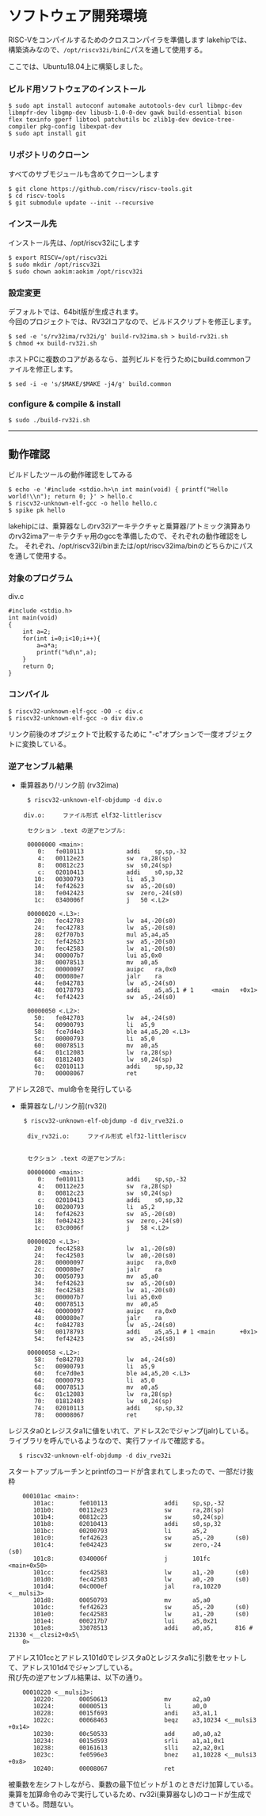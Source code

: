 # ソフトウェア開発環境
RISC-Vをコンパイルするためのクロスコンパイラを準備します 
lakehipでは、構築済みなので、`/opt/riscv32i/bin`にパスを通して使用する。


ここでは、Ubuntu18.04上に構築しました。

### ビルド用ソフトウェアのインストール
    $ sudo apt install autoconf automake autotools-dev curl libmpc-dev libmpfr-dev libgmp-dev libusb-1.0-0-dev gawk build-essential bison flex texinfo gperf libtool patchutils bc zlib1g-dev device-tree-compiler pkg-config libexpat-dev
    $ sudo apt install git

### リポジトリのクローン
すべてのサブモジュールも含めてクローンします

    $ git clone https://github.com/riscv/riscv-tools.git
    $ cd riscv-tools
    $ git submodule update --init --recursive

### インスール先
インストール先は、/opt/riscv32iにします

    $ export RISCV=/opt/riscv32i
    $ sudo mkdir /opt/riscv32i
    $ sudo chown aokim:aokim /opt/riscv32i

### 設定変更
デフォルトでは、64bit版が生成されます。  
今回のプロジェクトでは、RV32Iコアなので、ビルドスクリプトを修正します。

    $ sed -e 's/rv32ima/rv32i/g' build-rv32ima.sh > build-rv32i.sh
    $ chmod +x build-rv32i.sh

ホストPCに複数のコアがあるなら、並列ビルドを行うためにbuild.commonファイルを修正します。

    $ sed -i -e 's/$MAKE/$MAKE -j4/g' build.common

### configure & compile & install

    $ sudo ./build-rv32i.sh

---
## 動作確認
ビルドしたツールの動作確認をしてみる

    $ echo -e '#include <stdio.h>\n int main(void) { printf("Hello world!\\n"); return 0; }' > hello.c
    $ riscv32-unknown-elf-gcc -o hello hello.c
    $ spike pk hello

lakehipには、乗算器なしのrv32iアーキテクチャと乗算器/アトミック演算ありのrv32imaアーキテクチャ用のgccを準備したので、それぞれの動作確認をした。
それぞれ、/opt/riscv32i/binまたは/opt/riscv32ima/binのどちらかにパスを通して使用する。

### 対象のプログラム
div.c

    #include <stdio.h>
    int main(void)
    {
        int a=2;
        for(int i=0;i<10;i++){
            a=a*a;
            printf("%d\n",a);
        }
        return 0;
    }

### コンパイル
	
    $ riscv32-unknown-elf-gcc -O0 -c div.c
	$ riscv32-unknown-elf-gcc -o div div.o
リンク前後のオプジェクトで比較するために "-c"オプションで一度オブジェクトに変換している。

### 逆アセンブル結果
* 乗算器あり/リンク前 (rv32ima)

        $ riscv32-unknown-elf-objdump -d div.o  

       div.o:     ファイル形式 elf32-littleriscv

        セクション .text の逆アセンブル:

        00000000 <main>:
           0:	fe010113          	addi	sp,sp,-32
           4:	00112e23          	sw	ra,28(sp)
           8:	00812c23          	sw	s0,24(sp)
           c:	02010413          	addi	s0,sp,32
          10:	00300793          	li	a5,3
          14:	fef42623          	sw	a5,-20(s0)
          18:	fe042423          	sw	zero,-24(s0)
          1c:	0340006f          	j	50 <.L2>

        00000020 <.L3>:
          20:	fec42703          	lw	a4,-20(s0)
          24:	fec42783          	lw	a5,-20(s0)
          28:	02f707b3          	mul	a5,a4,a5
          2c:	fef42623          	sw	a5,-20(s0)
          30:	fec42583          	lw	a1,-20(s0)
          34:	000007b7          	lui	a5,0x0
          38:	00078513          	mv	a0,a5
          3c:	00000097          	auipc	ra,0x0
          40:	000080e7          	jalr	ra
          44:	fe842783          	lw	a5,-24(s0)
          48:	00178793          	addi	a5,a5,1 # 1     <main   +0x1>
          4c:	fef42423          	sw	a5,-24(s0)

        00000050 <.L2>:
          50:	fe842703          	lw	a4,-24(s0)
          54:	00900793          	li	a5,9
          58:	fce7d4e3          	ble	a4,a5,20 <.L3>
          5c:	00000793          	li	a5,0
          60:	00078513          	mv	a0,a5
          64:	01c12083          	lw	ra,28(sp)
          68:	01812403          	lw	s0,24(sp)
          6c:	02010113          	addi	sp,sp,32
          70:	00008067          	ret
アドレス28で、mul命令を発行している  
* 乗算器なし/リンク前(rv32i)

       $ riscv32-unknown-elf-objdump -d div_rve32i.o  

        div_rv32i.o:     ファイル形式 elf32-littleriscv


        セクション .text の逆アセンブル:

        00000000 <main>:
           0:	fe010113          	addi	sp,sp,-32
           4:	00112e23          	sw	ra,28(sp)
           8:	00812c23          	sw	s0,24(sp)
           c:	02010413          	addi	s0,sp,32
          10:	00200793          	li	a5,2
          14:	fef42623          	sw	a5,-20(s0)
          18:	fe042423          	sw	zero,-24(s0)
          1c:	03c0006f          	j	58 <.L2>

        00000020 <.L3>:
          20:	fec42583          	lw	a1,-20(s0)
          24:	fec42503          	lw	a0,-20(s0)
          28:	00000097          	auipc	ra,0x0
          2c:	000080e7          	jalr	ra
          30:	00050793          	mv	a5,a0
          34:	fef42623          	sw	a5,-20(s0)
          38:	fec42583          	lw	a1,-20(s0)
          3c:	000007b7          	lui	a5,0x0
          40:	00078513          	mv	a0,a5
          44:	00000097          	auipc	ra,0x0
          48:	000080e7          	jalr	ra
          4c:	fe842783          	lw	a5,-24(s0)
          50:	00178793          	addi	a5,a5,1 # 1 <main       +0x1>
          54:	fef42423          	sw	a5,-24(s0)

        00000058 <.L2>:
          58:	fe842703          	lw	a4,-24(s0)
          5c:	00900793          	li	a5,9
          60:	fce7d0e3          	ble	a4,a5,20 <.L3>
          64:	00000793          	li	a5,0
          68:	00078513          	mv	a0,a5
          6c:	01c12083          	lw	ra,28(sp)
          70:	01812403          	lw	s0,24(sp)
          74:	02010113          	addi	sp,sp,32
          78:	00008067          	ret
レジスタa0とレジスタa1に値をいれて、アドレス2cでジャンプ(jalr)している。ライブラリを呼んでいるようなので、実行ファイルで確認する。

       $ riscv32-unknown-elf-objdump -d div_rve32i  
スタートアップルーチンとprintfのコードが含まれてしまったので、一部だけ抜粋

        000101ac <main>:
           101ac:       fe010113                addi    sp,sp,-32
           101b0:       00112e23                sw      ra,28(sp)
           101b4:       00812c23                sw      s0,24(sp)
           101b8:       02010413                addi    s0,sp,32
           101bc:       00200793                li      a5,2
           101c0:       fef42623                sw      a5,-20      (s0)
           101c4:       fe042423                sw      zero,-24        (s0)
           101c8:       0340006f                j       101fc       <main+0x50>
           101cc:       fec42583                lw      a1,-20      (s0)
           101d0:       fec42503                lw      a0,-20      (s0)
           101d4:       04c000ef                jal     ra,10220        <__mulsi3>
           101d8:       00050793                mv      a5,a0
           101dc:       fef42623                sw      a5,-20      (s0)
           101e0:       fec42583                lw      a1,-20      (s0)
           101e4:       000217b7                lui     a5,0x21
           101e8:       33078513                addi    a0,a5,      816 # 21330 <__clzsi2+0x5\
        0>
アドレス101ccとアドレス101d0でレジスタa0とレジスタa1に引数をセットして、アドレス101d4でジャンプしている。  
飛び先の逆アセンブル結果は、以下の通り。

        00010220 <__mulsi3>:
           10220:       00050613                mv      a2,a0
           10224:       00000513                li      a0,0
           10228:       0015f693                andi    a3,a1,1
           1022c:       00068463                beqz    a3,10234 <__mulsi3      +0x14>
           10230:       00c50533                add     a0,a0,a2
           10234:       0015d593                srli    a1,a1,0x1
           10238:       00161613                slli    a2,a2,0x1
           1023c:       fe0596e3                bnez    a1,10228 <__mulsi3      +0x8>
           10240:       00008067                ret

被乗数を左シフトしながら、乗数の最下位ビットが１のときだけ加算している。  
乗算を加算命令のみで実行しているため、rv32i(乗算器なし)のコードが生成できている。問題ない。
